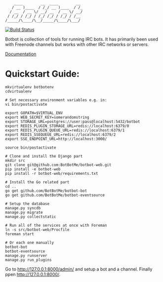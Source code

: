 ```
    ____        __  ____        __
   / __ )____  / /_/ __ )____  / /_
  / __  / __ \/ __/ __  / __ \/ __/
 / /_/ / /_/ / /_/ /_/ / /_/ / /__
/_____/\____/\__/_____/\____/\___/

```

[![Build Status](https://api.travis-ci.org/BotBotMe/botbot-web.png)](https://travis-ci.org/BotBotMe/botbot-web)

Botbot is collection of tools for running IRC bots. It has primarily been
used with Freenode channels but works with other IRC networks or servers.

[Documentation](http://botbot.readthedocs.org/en/latest/)


Quickstart Guide:
=================

```
mkvirtualenv botbotenv
cdvirtualenv

# Set necessary environment variables e.g. in:
vi bin/postactivate

export GOPATH=$VIRTUAL_ENV
export WEB_SECRET_KEY=somerandomstring
export STORAGE_URL=postgres://user:pass@localhost:5432/botbot
export REDIS_PLUGIN_STORAGE_URL=redis://localhost:6379/0
export REDIS_PLUGIN_QUEUE_URL=redis://localhost:6379/1
export REDIS_SSEQUEUE_URL=redis://localhost:6379/2
export SSE_ENDPOINT_URL=http://localhost:3000/

source bin/postactivate

# Clone and install the Django part
mkdir src
git clone git@github.com:BotBotMe/botbot-web.git
pip install -e botbot-web
pip install -r botbot-web/requirements.txt

# Install the Go related part
cd ..
go get github.com/BotBotMe/botbot-bot
go get github.com/BotBotMe/botbot-eventsource

# Setup the database
manage.py syncdb
manage.py migrate
manage.py collectstatic

# Run all of the services at once with Foreman
ln -s src/botbot-web/Procfile
foreman start

# Or each one manually
botbot-bot
botbot-eventsource
manage.py runserver
manage.py run_plugins
```

Go to http://127.0.0.1:8000/admin/ and setup a bot and a channel.
Finally ppen http://127.0.0.1:8000/.
